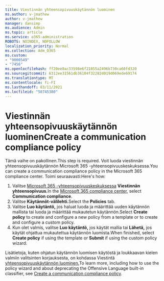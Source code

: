 ```yaml
---
title: Viestinnän yhteensopivuuskäytännön luominen
ms.author: v-jmathew
author: v-jmathew
manager: dansimp
ms.audience: Admin
ms.topic: article
ms.service: o365-administration
ROBOTS: NOINDEX, NOFOLLOW
localization_priority: Normal
ms.collection: Adm_O365
ms.custom:
- "9000549"
- "7456"
ms.openlocfilehash: ff20ee8ac33598e6f21855a2496b730ca60fd320
ms.sourcegitcommit: 6312ee31561db36104f32282d019d069ede69174
ms.translationtype: MT
ms.contentlocale: fi-FI
ms.lasthandoff: 03/11/2021
ms.locfileid: "50745380"
---
```

# <a name="create-a-communication-compliance-policy"></a><span data-ttu-id="7acd7-102">Viestinnän yhteensopivuuskäytännön luominen</span><span class="sxs-lookup"><span data-stu-id="7acd7-102">Create a communication compliance policy</span></span>

<span data-ttu-id="7acd7-103">Tämä vaihe on pakollinen.</span><span class="sxs-lookup"><span data-stu-id="7acd7-103">This step is required.</span></span> <span data-ttu-id="7acd7-104">Voit luoda viestinnän yhteensopivuuskäytännön Microsoft 365 -yhteensopivuuskeskuksessa.</span><span class="sxs-lookup"><span data-stu-id="7acd7-104">You can create a communication compliance policy in the Microsoft 365 compliance center.</span></span> <span data-ttu-id="7acd7-105">Toimi seuraavasti:</span><span class="sxs-lookup"><span data-stu-id="7acd7-105">Here's how:</span></span>

1. <span data-ttu-id="7acd7-106">Valitse [Microsoft 365 -yhteensopivuuskeskuksessa](https://go.microsoft.com/fwlink/?linkid=2130502) **Viestinnän yhteensopivuus.**</span><span class="sxs-lookup"><span data-stu-id="7acd7-106">In the [Microsoft 365 compliance center](https://go.microsoft.com/fwlink/?linkid=2130502), select **Communication compliance**.</span></span>
2. <span data-ttu-id="7acd7-107">Valitse **Käytännöt-välilehti.**</span><span class="sxs-lookup"><span data-stu-id="7acd7-107">Select the **Policies** tab.</span></span>
3. <span data-ttu-id="7acd7-108">Valitse **Luo käytäntö,** jos haluat luoda ja määrittää uuden käytännön mallista tai luoda ja määrittää mukautetun käytännön.</span><span class="sxs-lookup"><span data-stu-id="7acd7-108">Select **Create policy** to create and configure a new policy from a template or to create and configure a custom policy.</span></span>
4. <span data-ttu-id="7acd7-109">Kun olet valmis, valitse **Luo käytäntö,** jos käytät mallia tai **Lähetä,** jos käytät ohjattua mukautettua käytännön luomista.</span><span class="sxs-lookup"><span data-stu-id="7acd7-109">When finished, select **Create policy** if using the template or **Submit** if using the custom policy wizard.</span></span>

<span data-ttu-id="7acd7-110">Lisätietoja, kuten ohjatun käytännön luomisen käytöstä ja loukkaavan kielen valmiin valitsinten korjauksesta, on kohdassa Viestintä [yhteensopivuuskäytännön luominen.](https://go.microsoft.com/fwlink/?linkid=2129079)</span><span class="sxs-lookup"><span data-stu-id="7acd7-110">To learn more, including how to use the policy wizard and about deprecating the Offensive Language built-in classifier, see [Create a communication compliance policy](https://go.microsoft.com/fwlink/?linkid=2129079).</span></span>
